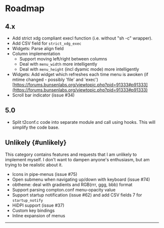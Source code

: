 # Roadmap

## 4.x

- Add strict xdg compliant execl function (i.e. without "sh -c" wrapper).
- Add CSV field for `strict_xdg_exec`
- Widgets: Parse align field
- Column implementation
    * Support moving left/right between columns
    * Deal with `menu_width` more intelligently
    * Deal with `menu_height` (incl dyamic mode) more intelligently
- Widgets: Add widget which refreshes each time menu is awoken (if mtime changed - possibly 'file' and 'exec') [https://forums.bunsenlabs.org/viewtopic.php?pid=91333#p91333](https://forums.bunsenlabs.org/viewtopic.php?pid=91333#p91333)
- Scroll bar indicator (issue #34)

## 5.0

- Split t2conf.c code into separate module and call using hooks. This will simplify the code base.

## Unlikely {#unlikely}

This category contains features and requests that I am unlikely to implement
myself. I don't want to dampen anyone's enthusiasm, but am trying to be
realistic about it.

- Icons in pipe-menus (issue #75)
- Open submenu when navigating up/down with keyboard (issue #74)
- obtheme: deal with gradients and RGB(rrr, ggg, bbb) format
- Support parsing compton.conf menu-opacity value
- Support startup notification (issue #62) and add CSV fields 7 for `startup_notify`
- HiDPI support (issue #37)
- Custom key bindings
- Inline expansion of menus

<hr />

